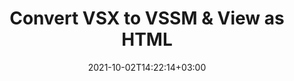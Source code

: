 ---
############################# Static ############################
layout: "autogen"
date: 2021-10-02T14:22:14+03:00
draft: false
path: "total/net/conversion/vsx-to-vssm/"

############################# Head ############################
head_title: "Convert VSX to VSSM in C# VB.NET & View as HTML"
head_description: "Code example to convert VSX to VSSM and 100+ other file formats in .NET (C#, VB.NET, ASP.NET & .NET Core) applications. Display the Converted VSSM document as HTML viewer."

############################# Header ############################
title: "Convert VSX to VSSM & View as HTML"
description: "Programmatically convert VSX to VSSM in .NET applications using flexible options to customize the resultant document. Convert the complete document or specific pages based on page numbers or selective page ranges using the .NET document conversion library."

############################# SubMenu ############################
submenu:
    enable: false

############################# Content ############################
content:
    enable: true
    block:
    - title_left: "VSX to VSSM Conversion in C# .NET"
      content_left: |
          VSX to VSSM file conversion using C#. Add watermark and view the converted document as HTML without using any external software.

          -   Create **Converter** object to convert VSX document
          -   Set the convert options for VSSM format
          -   Call **Convert** method of **Converter** class instance for conversion to VSSM
          -   Set options for HTML viewer
          -   Create **Viewer** object to view converted VSSM as HTML
          
      title_right: "Convert Whole Document or Specific Pages"
      content_right: |
          You require `GroupDocs.Conversion` & `GroupDocs.Viewer` namespaces to convert between a wide range of popular document types such as PDF, Microsoft Word, Excel, PowerPoint, Project, Outlook, HTML, diagrams and image file formats. Explore other [.NET APIs for Office documents](https://products.conholdate.com/total/net/) as offered by Conholdate.Total.
          
          Get the respective assembly files from the [downloads](https://downloads.conholdate.com/total/net) or fetch the whole package from [Nuget](https://www.nuget.org/packages/Conholdate.Total/) to add 'Conholdate.Total` directly in your workspace.
          
      code: |
          ```cs {linenos=false}
          // Convert VSX to VSSM using GroupDocs.Conversion API
          // Create Converter object to convert VSX document
          using (Converter converter = new Converter("input.vsx"))
          {
              // set the convert options for VSSM format
              var convertOptions = converter.GetPossibleConversions()["vssm"].ConvertOptions;

              // convert to VSSM format
              converter.Convert("output.vssm", convertOptions);
          }

          // Set options for HTML viewer
          HtmlViewOptions viewOptions = HtmlViewOptions.ForEmbeddedResources("output{0}.html");

          // Create Viewer object to view converted VSSM as HTML
          using (Viewer viewer = new Viewer("output.vssm"))
          {
              viewer.View(viewOptions);
          }
          ```
    - title_left: "Add Watermark to Converted VSSM in C#"
      content_left: |
          Accurately convert documents (VSX to VSSM) exactly as the original file and apply text or image watermarks to the converted document pages using C# .NET.

          -   Create **Converter** object to convert VSX document
          -   Create new instance of **WatermarkOptions** class
          -   Specify watermark properties (color, width, text, image etc)
          -   Instantiate the proper **ConvertOptions** class
          -   Set **Watermark** property of the **ConvertOptions** instance
          -   Call **Convert** method of **Converter** class instance for conversion to VSSM
        
      title_right: "Source Document Information Extraction"
      content_right: |
          The documents information extraction feature not only allows getting the basic information about the source document file but it also supports extracting some valuable file-format specific information such as project start and end dates of a Microsoft Project file, any printing restrictions on a PDF document, list of folders enclosed in an Outlook data file etc. 

          Convert popular document file formats on different operating systems such as Windows, Linux or macOS while using platforms such as Windows Azure, Mono and Xamarin.
          
      code: |
          ```cs {linenos=false}
          // Create Converter object to convert VSX document
          using (Converter converter = new Converter("input.vsx"))
          {
              // Create new instance of WatermarkOptions class
              WatermarkOptions watermark = new WatermarkOptions
              {
                  Text = "Sample watermark",
                  Color = Color.Red,
                  Width = 100,
                  Height = 100,
                  Background = true
              };

              // Instantiate the proper ConvertOptions class
              PdfConvertOptions options = new PdfConvertOptions
              {
                  Watermark = watermark
              };

              // convert to VSSM format
              converter.Convert("output.vssm", options);
          }
          ```
############################# About Formats ############################
about_formats:
    enable: false
############################# More Formats ############################
more_formats:
    enable: true
    auto: false
    other_out_formats: PDF DOCX DOT DOTX DOTM TXT RTF HTML MHTML XLS XLSX XLSM XLT XLTX XLTM CSV DIF PPT PPTX PPS PPSX POT POTX POTM ODT OTT OTP ODP ODS EMZ WMZ SVGZ TEX DCM WMF BMP PNG GIF JPEG TIFF
############################# Back to top ###############################
back_to_top:
  enable: true
---